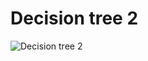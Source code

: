 # Decision tree 2

![Decision tree 2](https://images.edrawmax.com/images/knowledge/decision-tree-buy-car.png)
